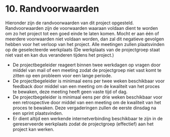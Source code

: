 # 10. Randvoorwaarden

Hieronder zijn de randvoorwaarden van dit project opgesteld. Randvoorwaarden zijn de voorwaarden waaraan voldaan dient te worden om zo het project tot een goed einde te laten komen. Mocht er aan één of meerdere voorwaarden niet voldaan worden, dan zal dit negatieve gevolgen hebben voor het verloop van het project. Alle meetingen zullen plaatsvinden op de geselecteerde werkplaats (De werkplaats van de projectgroep staat niet vast en kan dus veranderen tijdens het project.)

- De projectbegeleider reageert binnen twee werkdagen op vragen door middel van mail of een meeting zodat de projectgroep niet vast komt te zitten op een probleem voor een lange periode.
- De projectbegeleider is minimaal eens per twee weken beschikbaar voor feedback door middel van een meeting om de kwaliteit van het proces te bewaken, deze meeting heeft geen vaste tijd of dag.
- De projectbegeleider is minimaal eens per drie weken beschikbaar voor een retrospective door middel van een meeting om de kwaliteit van het proces te bewaken. Deze vergaderingen zullen de eerste dinsdag na een sprint plaatsvinden.
- Er dient altijd een werkende internetverbinding beschikbaar te zijn in de gereserveerde werkplaats zodat de projectgroep (effectief) aan het project kan werken.

